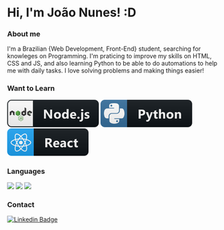 # Hi, I'm João Nunes! :D

### About me 

I'm a Brazilian {Web Development, Front-End} student, searching for knowleges on Programming. I'm praticing to improve my skills on HTML, CSS and JS, and also learning Python to be able to do automations to help me with daily tasks. I love solving problems and making things easier!

### Want to Learn

![NodeJs](https://github.com/MikeCodesDotNET/ColoredBadges/raw/master/svg/dev/frameworks/nodejs.svg) ![Python](https://github.com/MikeCodesDotNET/ColoredBadges/raw/master/svg/dev/languages/python.svg) ![React](https://github.com/MikeCodesDotNET/ColoredBadges/raw/master/svg/dev/frameworks/react.svg) 

### Languages

<img src="https://upload.wikimedia.org/wikipedia/commons/6/6a/JavaScript-logo.png" width="25px"> <img src="https://logodownload.org/wp-content/uploads/2016/10/html5-logo-8.png" width="22px"> <img src="https://cdn4.iconfinder.com/data/icons/social-media-logos-6/512/121-css3-512.png" width="26px">

### Contact

[![Linkedin Badge](https://img.shields.io/badge/-LinkedIn-blue?style=flat-square&logo=Linkedin&logoColor=white&link=https://www.linkedin.com/in/fagnerpsantos/)](https://www.linkedin.com/in/jo%C3%A3o-victor-nunes-da-silva-9b9b311ba/) 

